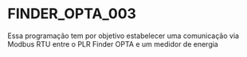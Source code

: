 # FINDER_OPTA_003
Essa programação tem por objetivo estabelecer uma comunicação via Modbus RTU entre o PLR Finder OPTA e um medidor de energia 
